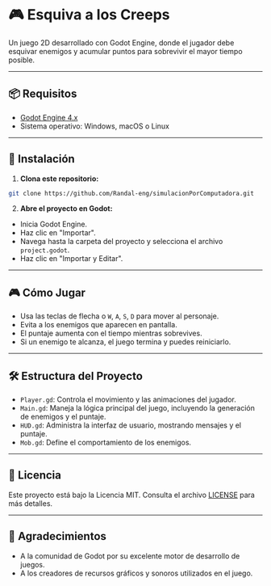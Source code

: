 # 🎮 Esquiva a los Creeps

Un juego 2D desarrollado con Godot Engine, donde el jugador debe esquivar enemigos y acumular puntos para sobrevivir el mayor tiempo posible.

---

## 📦 Requisitos

- [Godot Engine 4.x](https://godotengine.org/download)
- Sistema operativo: Windows, macOS o Linux

---

## 🚀 Instalación

1. **Clona este repositorio:**

```bash
git clone https://github.com/Randal-eng/simulacionPorComputadora.git
```

2. **Abre el proyecto en Godot:**

- Inicia Godot Engine.
- Haz clic en "Importar".
- Navega hasta la carpeta del proyecto y selecciona el archivo `project.godot`.
- Haz clic en "Importar y Editar".

---

## 🎮 Cómo Jugar

- Usa las teclas de flecha o `W`, `A`, `S`, `D` para mover al personaje.
- Evita a los enemigos que aparecen en pantalla.
- El puntaje aumenta con el tiempo mientras sobrevives.
- Si un enemigo te alcanza, el juego termina y puedes reiniciarlo.

---

## 🛠️ Estructura del Proyecto

- `Player.gd`: Controla el movimiento y las animaciones del jugador.
- `Main.gd`: Maneja la lógica principal del juego, incluyendo la generación de enemigos y el puntaje.
- `HUD.gd`: Administra la interfaz de usuario, mostrando mensajes y el puntaje.
- `Mob.gd`: Define el comportamiento de los enemigos.

---

## 📄 Licencia

Este proyecto está bajo la Licencia MIT. Consulta el archivo [LICENSE](LICENSE) para más detalles.

---

## 🙌 Agradecimientos

- A la comunidad de Godot por su excelente motor de desarrollo de juegos.
- A los creadores de recursos gráficos y sonoros utilizados en el juego.
